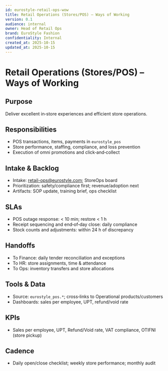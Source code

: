 ```yaml
---
id: eurostyle-retail-ops-wow
title: Retail Operations (Stores/POS) – Ways of Working
version: 0.1
audience: internal
owner: Head of Retail Ops
brand: EuroStyle Fashion
confidentiality: Internal
created_at: 2025-10-15
updated_at: 2025-10-15
---
```


# Retail Operations (Stores/POS) – Ways of Working

## Purpose
Deliver excellent in‑store experiences and efficient store operations.

## Responsibilities
- POS transactions, items, payments in `eurostyle_pos`
- Store performance, staffing, compliance, and loss prevention
- Execution of omni promotions and click‑and‑collect

## Intake & Backlog
- Intake: retail-ops@eurostyle.com; StoreOps board
- Prioritization: safety/compliance first; revenue/adoption next
- Artifacts: SOP update, training brief, ops checklist

## SLAs
- POS outage response: < 10 min; restore < 1 h
- Receipt sequencing and end‑of‑day close: daily compliance
- Stock counts and adjustments: within 24 h of discrepancy

## Handoffs
- To Finance: daily tender reconciliation and exceptions
- To HR: store assignments, time & attendance
- To Ops: inventory transfers and store allocations

## Tools & Data
- Source: `eurostyle_pos.*`; cross‑links to Operational products/customers
- Dashboards: sales per employee, UPT, refund/void rate

## KPIs
- Sales per employee, UPT, Refund/Void rate, VAT compliance, OTIFNI (store pickup)

## Cadence
- Daily open/close checklist; weekly store performance; monthly audit